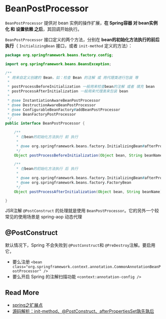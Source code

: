 # BeanPostProcessor

`BeanPostProcessor` 提供对 bean 实例的操作扩展，**在 Spring容器 对 bean实例化 和 设置依赖 之后**，其回调开始执行。

`BeanPostProcessor` 接口定义的两个方法，分别在 **bean的初始化方法执行的前后执行**（ `InitializingBean` 接口，或者 `init-method` 定义的方法）：



```java
package org.springframework.beans.factory.config;

import org.springframework.beans.BeansException;

/**
 * 用来自定义创建的 Bean，如：检查 Bean 的注解 或 用代理类进行包装 等
 *
 * postProcessBeforeInitialization 一般用来检查bean的注解 或者 填充 bean
 * postProcessAfterInitialization 一般用来代理类来包装 bean
 *
 * @see InstantiationAwareBeanPostProcessor
 * @see DestructionAwareBeanPostProcessor
 * @see ConfigurableBeanFactory#addBeanPostProcessor
 * @see BeanFactoryPostProcessor
 */
public interface BeanPostProcessor {

	/**
	 * 在bean的初始化方法执行 前 执行
	 *
	 * @see org.springframework.beans.factory.InitializingBean#afterPropertiesSet
	 */
	Object postProcessBeforeInitialization(Object bean, String beanName) throws BeansException;

	/**
	 * 在bean的初始化方法执行 后 执行
	 *
	 * @see org.springframework.beans.factory.InitializingBean#afterPropertiesSet
	 * @see org.springframework.beans.factory.FactoryBean
	 */
	Object postProcessAfterInitialization(Object bean, String beanName) throws BeansException;

}
```

JSR注解 `@PostConstruct` 的处理就是使用 `BeanPostProcessor`。它的另外一个较常见的使用场景是 spring-aop 动态代理 



## @PostConstruct

默认情况下，Spring 不会失败到 `@PostConstruct`和 `@PreDestroy`注解。要启用它，

- 要么注册 `<bean class="org.springframework.context.annotation.CommonAnnotationBeanPostProcessor" />`
- 要么开启 Spring 的注解扫描功能 `<context:annotation-config />` 



## Read More

- [spring之扩展点](https://blog.csdn.net/windsunmoon/article/details/44283585)
- [源码解析：init-method、@PostConstruct、afterPropertiesSet孰先孰后](http://sexycoding.iteye.com/blog/1046993)